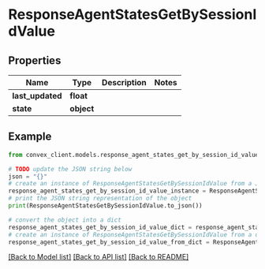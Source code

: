 # ResponseAgentStatesGetBySessionIdValue


## Properties

Name | Type | Description | Notes
------------ | ------------- | ------------- | -------------
**last_updated** | **float** |  | 
**state** | **object** |  | 

## Example

```python
from convex_client.models.response_agent_states_get_by_session_id_value import ResponseAgentStatesGetBySessionIdValue

# TODO update the JSON string below
json = "{}"
# create an instance of ResponseAgentStatesGetBySessionIdValue from a JSON string
response_agent_states_get_by_session_id_value_instance = ResponseAgentStatesGetBySessionIdValue.from_json(json)
# print the JSON string representation of the object
print(ResponseAgentStatesGetBySessionIdValue.to_json())

# convert the object into a dict
response_agent_states_get_by_session_id_value_dict = response_agent_states_get_by_session_id_value_instance.to_dict()
# create an instance of ResponseAgentStatesGetBySessionIdValue from a dict
response_agent_states_get_by_session_id_value_from_dict = ResponseAgentStatesGetBySessionIdValue.from_dict(response_agent_states_get_by_session_id_value_dict)
```
[[Back to Model list]](../README.md#documentation-for-models) [[Back to API list]](../README.md#documentation-for-api-endpoints) [[Back to README]](../README.md)


